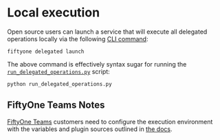# Local execution

Open source users can launch a service that will execute all delegated
operations locally via the following
[CLI command](https://docs.voxel51.com/cli/index.html#cli-fiftyone-delegated-launch):

```shell
fiftyone delegated launch
```

The above command is effectively syntax sugar for running the
[`run_delegated_operations.py`](run_delegated_operations.py) script:

```shell
python run_delegated_operations.py
```

## FiftyOne Teams Notes

[FiftyOne Teams](https://docs.voxel51.com/teams/index.html) customers need to
configure the execution environment with the variables and plugin sources
outlined in
[the docs](https://docs.voxel51.com/teams/teams_plugins.html#setting-up-an-orchestrator).
